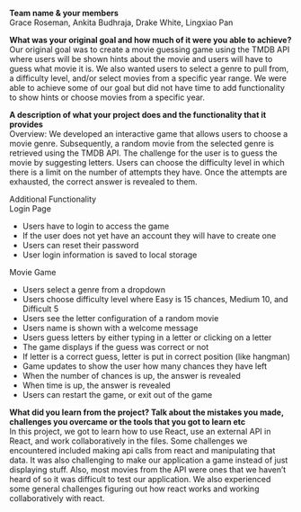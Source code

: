 **Team name & your members** <br>
Grace Roseman, Ankita Budhraja, Drake White, Lingxiao Pan <br>

**What was your original goal and how much of it were you able to achieve?** <br>
Our original goal was to create a movie guessing game using the TMDB API where users will be shown hints about the movie and users will have to guess what movie it is. We also wanted users to select a genre to pull from, a difficulty level, and/or select movies from a specific year range. We were able to achieve some of our goal but did not have time to add functionality to show hints or choose movies from a specific year. <br>

**A description of what your project does and the functionality that it provides** <br>
Overview: We developed an interactive game that allows users to choose a movie genre. Subsequently, a random movie from the selected genre is retrieved using the TMDB API. The challenge for the user is to guess the movie by suggesting letters. Users can choose the difficulty level in which there is a limit on the number of attempts they have. Once the attempts are exhausted, the correct answer is revealed to them. <br>

Additional Functionality<br>
Login Page
- Users have to login to access the game 
- If the user does not yet have an account they will have to create one
- Users can reset their password
- User login information is saved to local storage

Movie Game
- Users select a genre from a dropdown
- Users choose difficulty level where Easy is 15 chances, Medium 10, and Difficult 5
- Users see the letter configuration of a random movie
- Users name is shown with a welcome message
- Users guess letters by either typing in a letter or clicking on a letter
- The game displays if the guess was correct or not
- If letter is a correct guess, letter is put in correct position (like hangman) 
- Game updates to show the user how many chances they have left
- When the number of chances is up, the answer is revealed
- When time is up, the answer is revealed
- Users can restart the game, or exit out of the game <br>

**What did you learn from the project? Talk about the mistakes you made, challenges you overcame or the tools that you got to learn etc** <br>
In this project, we got to learn how to use React, use an external API in React, and work collaboratively in the files. Some challenges we encountered included making api calls from react and manipulating that data. It was also challenging to make our application a game instead of just displaying stuff. Also, most movies from the API were ones that we haven’t heard of so it was difficult to test our application. We also experienced some general challenges figuring out how react works and working collaboratively with react. 
